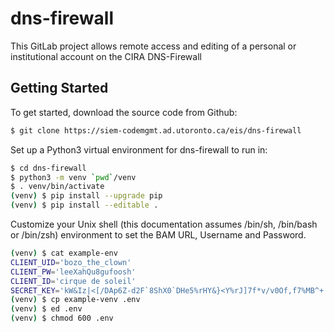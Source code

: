 # dns-firewall

This GitLab project allows remote access and editing of a personal or institutional account
on the CIRA DNS-Firewall

## Getting Started

To get started, download the source code from Github:

```bash
$ git clone https://siem-codemgmt.ad.utoronto.ca/eis/dns-firewall
```

Set up a Python3 virtual environment for dns-firewall to run in:

```bash
$ cd dns-firewall
$ python3 -m venv `pwd`/venv
$ . venv/bin/activate
(venv) $ pip install --upgrade pip
(venv) $ pip install --editable .
```

Customize your Unix shell (this documentation assumes /bin/sh, /bin/bash or /bin/zsh) environment to set the BAM URL, Username and Password.

```bash
(venv) $ cat example-env
CLIENT_UID='bozo_the_clown'
CLIENT_PW='leeXahQu8gufoosh'
CLIENT_ID='cirque de soleil'
SECRET_KEY='kW&Iz|<[/DAp6Z-d2F`8ShX0`DHe5%rHY&}<Y%rJ]7f*v/v0Of,f7%MB^+'
(venv) $ cp example-venv .env
(venv) $ ed .env
(venv) $ chmod 600 .env

```
